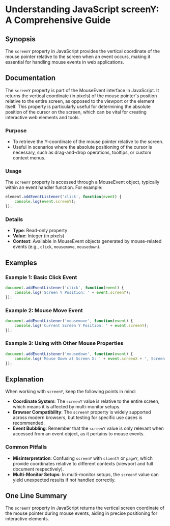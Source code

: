 <!--
Meta Description: # Understanding JavaScript screenY: A Comprehensive Guide ## Synopsis The `screenY` property in JavaScript provides the vertical coordinate of the mou...
Meta Keywords: screeny, event, mouse, screen, javascript
-->

# Understanding JavaScript screenY: A Comprehensive Guide

## Synopsis
The `screenY` property in JavaScript provides the vertical coordinate of the mouse pointer relative to the screen when an event occurs, making it essential for handling mouse events in web applications.

## Documentation
The `screenY` property is part of the MouseEvent interface in JavaScript. It returns the vertical coordinate (in pixels) of the mouse pointer's position relative to the entire screen, as opposed to the viewport or the element itself. This property is particularly useful for determining the absolute position of the cursor on the screen, which can be vital for creating interactive web elements and tools.

### Purpose
- To retrieve the Y-coordinate of the mouse pointer relative to the screen.
- Useful in scenarios where the absolute positioning of the cursor is necessary, such as drag-and-drop operations, tooltips, or custom context menus.

### Usage
The `screenY` property is accessed through a MouseEvent object, typically within an event handler function. For example:

```javascript
element.addEventListener('click', function(event) {
    console.log(event.screenY);
});
```

### Details
- **Type**: Read-only property
- **Value**: Integer (in pixels)
- **Context**: Available in MouseEvent objects generated by mouse-related events (e.g., `click`, `mousemove`, `mousedown`).

## Examples

### Example 1: Basic Click Event
```javascript
document.addEventListener('click', function(event) {
    console.log('Screen Y Position: ' + event.screenY);
});
```

### Example 2: Mouse Move Event
```javascript
document.addEventListener('mousemove', function(event) {
    console.log('Current Screen Y Position: ' + event.screenY);
});
```

### Example 3: Using with Other Mouse Properties
```javascript
document.addEventListener('mousedown', function(event) {
    console.log('Mouse Down at Screen X: ' + event.screenX + ', Screen Y: ' + event.screenY);
});
```

## Explanation
When working with `screenY`, keep the following points in mind:

- **Coordinate System**: The `screenY` value is relative to the entire screen, which means it is affected by multi-monitor setups.
- **Browser Compatibility**: The `screenY` property is widely supported across modern browsers, but testing for specific use cases is recommended.
- **Event Bubbling**: Remember that the `screenY` value is only relevant when accessed from an event object, as it pertains to mouse events.

### Common Pitfalls
- **Misinterpretation**: Confusing `screenY` with `clientY` or `pageY`, which provide coordinates relative to different contexts (viewport and full document respectively).
- **Multi-Monitor Setups**: In multi-monitor setups, the `screenY` value can yield unexpected results if not handled correctly.

## One Line Summary
The `screenY` property in JavaScript returns the vertical screen coordinate of the mouse pointer during mouse events, aiding in precise positioning for interactive elements.